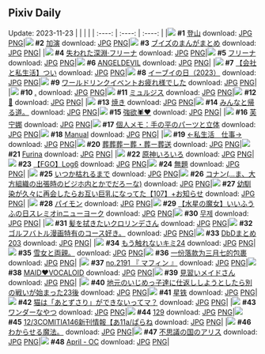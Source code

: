 ## Pixiv Daily
Update: 2023-11-23
|      |      |      |
| :----: | :----: | :----: |
|![](https://pixiv.microyu.workers.dev/c/240x480/img-master/img/2023/11/21/06/00/11/113580422_p0_master1200.jpg) **#1** [登山](https://www.pixiv.net/artworks/113580422) download: [JPG](https://pixiv.microyu.workers.dev/img-original/img/2023/11/21/06/00/11/113580422_p0.jpg) [PNG](https://pixiv.microyu.workers.dev/img-original/img/2023/11/21/06/00/11/113580422_p0.png)|![](https://pixiv.microyu.workers.dev/c/240x480/img-master/img/2023/11/21/18/55/03/113591309_p0_master1200.jpg) **#2** [加演](https://www.pixiv.net/artworks/113591309) download: [JPG](https://pixiv.microyu.workers.dev/img-original/img/2023/11/21/18/55/03/113591309_p0.jpg) [PNG](https://pixiv.microyu.workers.dev/img-original/img/2023/11/21/18/55/03/113591309_p0.png)|![](https://pixiv.microyu.workers.dev/c/240x480/img-master/img/2023/11/21/12/22/02/113584967_p0_master1200.jpg) **#3** [ブイズのまんがまとめ](https://www.pixiv.net/artworks/113584967) download: [JPG](https://pixiv.microyu.workers.dev/img-original/img/2023/11/21/12/22/02/113584967_p0.jpg) [PNG](https://pixiv.microyu.workers.dev/img-original/img/2023/11/21/12/22/02/113584967_p0.png)|
|![](https://pixiv.microyu.workers.dev/c/240x480/img-master/img/2023/11/22/00/00/16/113600258_p0_master1200.jpg) **#4** [失われた深淵·フリーナ](https://www.pixiv.net/artworks/113600258) download: [JPG](https://pixiv.microyu.workers.dev/img-original/img/2023/11/22/00/00/16/113600258_p0.jpg) [PNG](https://pixiv.microyu.workers.dev/img-original/img/2023/11/22/00/00/16/113600258_p0.png)|![](https://pixiv.microyu.workers.dev/c/240x480/img-master/img/2023/11/21/00/00/38/113574575_p0_master1200.jpg) **#5** [フリーナ](https://www.pixiv.net/artworks/113574575) download: [JPG](https://pixiv.microyu.workers.dev/img-original/img/2023/11/21/00/00/38/113574575_p0.jpg) [PNG](https://pixiv.microyu.workers.dev/img-original/img/2023/11/21/00/00/38/113574575_p0.png)|![](https://pixiv.microyu.workers.dev/c/240x480/img-master/img/2023/11/22/00/00/03/113600199_p0_master1200.jpg) **#6** [ANGELDEVIL](https://www.pixiv.net/artworks/113600199) download: [JPG](https://pixiv.microyu.workers.dev/img-original/img/2023/11/22/00/00/03/113600199_p0.jpg) [PNG](https://pixiv.microyu.workers.dev/img-original/img/2023/11/22/00/00/03/113600199_p0.png)|
|![](https://pixiv.microyu.workers.dev/c/240x480/img-master/img/2023/11/21/12/00/17/113584603_p0_master1200.jpg) **#7** [【会社と私生活】つい](https://www.pixiv.net/artworks/113584603) download: [JPG](https://pixiv.microyu.workers.dev/img-original/img/2023/11/21/12/00/17/113584603_p0.jpg) [PNG](https://pixiv.microyu.workers.dev/img-original/img/2023/11/21/12/00/17/113584603_p0.png)|![](https://pixiv.microyu.workers.dev/c/240x480/img-master/img/2023/11/21/20/26/44/113593683_p0_master1200.jpg) **#8** [イーブイの日（2023）](https://www.pixiv.net/artworks/113593683) download: [JPG](https://pixiv.microyu.workers.dev/img-original/img/2023/11/21/20/26/44/113593683_p0.jpg) [PNG](https://pixiv.microyu.workers.dev/img-original/img/2023/11/21/20/26/44/113593683_p0.png)|![](https://pixiv.microyu.workers.dev/c/240x480/img-master/img/2023/11/21/17/52/47/113589839_p0_master1200.jpg) **#9** [ワールドリンクイベントお疲れ様でした](https://www.pixiv.net/artworks/113589839) download: [JPG](https://pixiv.microyu.workers.dev/img-original/img/2023/11/21/17/52/47/113589839_p0.jpg) [PNG](https://pixiv.microyu.workers.dev/img-original/img/2023/11/21/17/52/47/113589839_p0.png)|
|![](https://pixiv.microyu.workers.dev/c/240x480/img-master/img/2023/11/22/00/19/53/113601146_p0_master1200.jpg) **#10** [.](https://www.pixiv.net/artworks/113601146) download: [JPG](https://pixiv.microyu.workers.dev/img-original/img/2023/11/22/00/19/53/113601146_p0.jpg) [PNG](https://pixiv.microyu.workers.dev/img-original/img/2023/11/22/00/19/53/113601146_p0.png)|![](https://pixiv.microyu.workers.dev/c/240x480/img-master/img/2023/11/22/00/00/41/113600342_p0_master1200.jpg) **#11** [ミュルジス](https://www.pixiv.net/artworks/113600342) download: [JPG](https://pixiv.microyu.workers.dev/img-original/img/2023/11/22/00/00/41/113600342_p0.jpg) [PNG](https://pixiv.microyu.workers.dev/img-original/img/2023/11/22/00/00/41/113600342_p0.png)|![](https://pixiv.microyu.workers.dev/c/240x480/img-master/img/2023/11/22/16/29/33/113614657_p0_master1200.jpg) **#12** [🍰](https://www.pixiv.net/artworks/113614657) download: [JPG](https://pixiv.microyu.workers.dev/img-original/img/2023/11/22/16/29/33/113614657_p0.jpg) [PNG](https://pixiv.microyu.workers.dev/img-original/img/2023/11/22/16/29/33/113614657_p0.png)|
|![](https://pixiv.microyu.workers.dev/c/240x480/img-master/img/2023/11/21/20/30/03/113593781_p0_master1200.jpg) **#13** [焼き](https://www.pixiv.net/artworks/113593781) download: [JPG](https://pixiv.microyu.workers.dev/img-original/img/2023/11/21/20/30/03/113593781_p0.jpg) [PNG](https://pixiv.microyu.workers.dev/img-original/img/2023/11/21/20/30/03/113593781_p0.png)|![](https://pixiv.microyu.workers.dev/c/240x480/img-master/img/2023/11/22/12/53/53/113611567_p0_master1200.jpg) **#14** [みんなと帰る道。](https://www.pixiv.net/artworks/113611567) download: [JPG](https://pixiv.microyu.workers.dev/img-original/img/2023/11/22/12/53/53/113611567_p0.jpg) [PNG](https://pixiv.microyu.workers.dev/img-original/img/2023/11/22/12/53/53/113611567_p0.png)|![](https://pixiv.microyu.workers.dev/c/240x480/img-master/img/2023/11/22/17/57/52/113616385_p0_master1200.jpg) **#15** [強欲🕷️❤️](https://www.pixiv.net/artworks/113616385) download: [JPG](https://pixiv.microyu.workers.dev/img-original/img/2023/11/22/17/57/52/113616385_p0.jpg) [PNG](https://pixiv.microyu.workers.dev/img-original/img/2023/11/22/17/57/52/113616385_p0.png)|
|![](https://pixiv.microyu.workers.dev/c/240x480/img-master/img/2023/11/22/04/14/31/113605257_p0_master1200.jpg) **#16** [芙宁娜](https://www.pixiv.net/artworks/113605257) download: [JPG](https://pixiv.microyu.workers.dev/img-original/img/2023/11/22/04/14/31/113605257_p0.jpg) [PNG](https://pixiv.microyu.workers.dev/img-original/img/2023/11/22/04/14/31/113605257_p0.png)|![](https://pixiv.microyu.workers.dev/c/240x480/img-master/img/2023/11/21/07/00/06/113581014_p0_master1200.jpg) **#17** [個人メモ：手の平のパーツと立体](https://www.pixiv.net/artworks/113581014) download: [JPG](https://pixiv.microyu.workers.dev/img-original/img/2023/11/21/07/00/06/113581014_p0.jpg) [PNG](https://pixiv.microyu.workers.dev/img-original/img/2023/11/21/07/00/06/113581014_p0.png)|![](https://pixiv.microyu.workers.dev/c/240x480/img-master/img/2023/11/21/00/00/26/113574537_p0_master1200.jpg) **#18** [Manual](https://www.pixiv.net/artworks/113574537) download: [JPG](https://pixiv.microyu.workers.dev/img-original/img/2023/11/21/00/00/26/113574537_p0.jpg) [PNG](https://pixiv.microyu.workers.dev/img-original/img/2023/11/21/00/00/26/113574537_p0.png)|
|![](https://pixiv.microyu.workers.dev/c/240x480/img-master/img/2023/11/22/12/00/15/113610679_p0_master1200.jpg) **#19** [←私生活　仕事→](https://www.pixiv.net/artworks/113610679) download: [JPG](https://pixiv.microyu.workers.dev/img-original/img/2023/11/22/12/00/15/113610679_p0.jpg) [PNG](https://pixiv.microyu.workers.dev/img-original/img/2023/11/22/12/00/15/113610679_p0.png)|![](https://pixiv.microyu.workers.dev/c/240x480/img-master/img/2023/11/21/12/33/16/113585166_p0_master1200.jpg) **#20** [葬葬葬ー葬・葬ー葬送](https://www.pixiv.net/artworks/113585166) download: [JPG](https://pixiv.microyu.workers.dev/img-original/img/2023/11/21/12/33/16/113585166_p0.jpg) [PNG](https://pixiv.microyu.workers.dev/img-original/img/2023/11/21/12/33/16/113585166_p0.png)|![](https://pixiv.microyu.workers.dev/c/240x480/img-master/img/2023/11/21/12/37/38/113585243_p0_master1200.jpg) **#21** [Furina](https://www.pixiv.net/artworks/113585243) download: [JPG](https://pixiv.microyu.workers.dev/img-original/img/2023/11/21/12/37/38/113585243_p0.jpg) [PNG](https://pixiv.microyu.workers.dev/img-original/img/2023/11/21/12/37/38/113585243_p0.png)|
|![](https://pixiv.microyu.workers.dev/c/240x480/img-master/img/2023/11/22/23/39/48/113625731_p0_master1200.jpg) **#22** [原神いろいろ](https://www.pixiv.net/artworks/113625731) download: [JPG](https://pixiv.microyu.workers.dev/img-original/img/2023/11/22/23/39/48/113625731_p0.jpg) [PNG](https://pixiv.microyu.workers.dev/img-original/img/2023/11/22/23/39/48/113625731_p0.png)|![](https://pixiv.microyu.workers.dev/c/240x480/img-master/img/2023/11/22/20/07/03/113619539_p0_master1200.jpg) **#23** [【FGO】Log6](https://www.pixiv.net/artworks/113619539) download: [JPG](https://pixiv.microyu.workers.dev/img-original/img/2023/11/22/20/07/03/113619539_p0.jpg) [PNG](https://pixiv.microyu.workers.dev/img-original/img/2023/11/22/20/07/03/113619539_p0.png)|![](https://pixiv.microyu.workers.dev/c/240x480/img-master/img/2023/11/22/01/33/56/113603198_p0_master1200.jpg) **#24** [無題](https://www.pixiv.net/artworks/113603198) download: [JPG](https://pixiv.microyu.workers.dev/img-original/img/2023/11/22/01/33/56/113603198_p0.jpg) [PNG](https://pixiv.microyu.workers.dev/img-original/img/2023/11/22/01/33/56/113603198_p0.png)|
|![](https://pixiv.microyu.workers.dev/c/240x480/img-master/img/2023/11/21/00/10/46/113575072_p0_master1200.jpg) **#25** [いつか枯れるまで](https://www.pixiv.net/artworks/113575072) download: [JPG](https://pixiv.microyu.workers.dev/img-original/img/2023/11/21/00/10/46/113575072_p0.jpg) [PNG](https://pixiv.microyu.workers.dev/img-original/img/2023/11/21/00/10/46/113575072_p0.png)|![](https://pixiv.microyu.workers.dev/c/240x480/img-master/img/2023/11/21/12/00/17/113584601_p0_master1200.jpg) **#26** [コナン(…ま、大方組織の出張時のビジホ内とかでだろーな)](https://www.pixiv.net/artworks/113584601) download: [JPG](https://pixiv.microyu.workers.dev/img-original/img/2023/11/21/12/00/17/113584601_p0.jpg) [PNG](https://pixiv.microyu.workers.dev/img-original/img/2023/11/21/12/00/17/113584601_p0.png)|![](https://pixiv.microyu.workers.dev/c/240x480/img-master/img/2023/11/22/09/36/03/113600503_p0_master1200.jpg) **#27** [幼馴染が久々に再会したらお互い巨乳になってた【107】+お知らせ](https://www.pixiv.net/artworks/113600503) download: [JPG](https://pixiv.microyu.workers.dev/img-original/img/2023/11/22/09/36/03/113600503_p0.jpg) [PNG](https://pixiv.microyu.workers.dev/img-original/img/2023/11/22/09/36/03/113600503_p0.png)|
|![](https://pixiv.microyu.workers.dev/c/240x480/img-master/img/2023/11/21/00/19/29/113575370_p0_master1200.jpg) **#28** [パイモン](https://www.pixiv.net/artworks/113575370) download: [JPG](https://pixiv.microyu.workers.dev/img-original/img/2023/11/21/00/19/29/113575370_p0.jpg) [PNG](https://pixiv.microyu.workers.dev/img-original/img/2023/11/21/00/19/29/113575370_p0.png)|![](https://pixiv.microyu.workers.dev/c/240x480/img-master/img/2023/11/22/00/00/09/113600223_p0_master1200.jpg) **#29** [【水星の魔女】いいふうふの日スレミオinニューヨーク](https://www.pixiv.net/artworks/113600223) download: [JPG](https://pixiv.microyu.workers.dev/img-original/img/2023/11/22/00/00/09/113600223_p0.jpg) [PNG](https://pixiv.microyu.workers.dev/img-original/img/2023/11/22/00/00/09/113600223_p0.png)|![](https://pixiv.microyu.workers.dev/c/240x480/img-master/img/2023/11/21/11/50/28/113584408_p0_master1200.jpg) **#30** [무제](https://www.pixiv.net/artworks/113584408) download: [JPG](https://pixiv.microyu.workers.dev/img-original/img/2023/11/21/11/50/28/113584408_p0.jpg) [PNG](https://pixiv.microyu.workers.dev/img-original/img/2023/11/21/11/50/28/113584408_p0.png)|
|![](https://pixiv.microyu.workers.dev/c/240x480/img-master/img/2023/11/22/00/00/20/113600276_p0_master1200.jpg) **#31** [髪を拭きたいクロリンデさん](https://www.pixiv.net/artworks/113600276) download: [JPG](https://pixiv.microyu.workers.dev/img-original/img/2023/11/22/00/00/20/113600276_p0.jpg) [PNG](https://pixiv.microyu.workers.dev/img-original/img/2023/11/22/00/00/20/113600276_p0.png)|![](https://pixiv.microyu.workers.dev/c/240x480/img-master/img/2023/11/21/23/30/37/113591572_p0_master1200.jpg) **#32** [ゴルフバトル漫画特有のコース好き。](https://www.pixiv.net/artworks/113591572) download: [JPG](https://pixiv.microyu.workers.dev/img-original/img/2023/11/21/23/30/37/113591572_p0.jpg) [PNG](https://pixiv.microyu.workers.dev/img-original/img/2023/11/21/23/30/37/113591572_p0.png)|![](https://pixiv.microyu.workers.dev/c/240x480/img-master/img/2023/11/21/16/49/38/113588670_p0_master1200.jpg) **#33** [DbDまとめ203](https://www.pixiv.net/artworks/113588670) download: [JPG](https://pixiv.microyu.workers.dev/img-original/img/2023/11/21/16/49/38/113588670_p0.jpg) [PNG](https://pixiv.microyu.workers.dev/img-original/img/2023/11/21/16/49/38/113588670_p0.png)|
|![](https://pixiv.microyu.workers.dev/c/240x480/img-master/img/2023/11/22/20/43/43/113620572_p0_master1200.jpg) **#34** [もう触れないキミ24](https://www.pixiv.net/artworks/113620572) download: [JPG](https://pixiv.microyu.workers.dev/img-original/img/2023/11/22/20/43/43/113620572_p0.jpg) [PNG](https://pixiv.microyu.workers.dev/img-original/img/2023/11/22/20/43/43/113620572_p0.png)|![](https://pixiv.microyu.workers.dev/c/240x480/img-master/img/2023/11/22/22/12/40/113612681_p0_master1200.jpg) **#35** [雪女と両親。](https://www.pixiv.net/artworks/113612681) download: [JPG](https://pixiv.microyu.workers.dev/img-original/img/2023/11/22/22/12/40/113612681_p0.jpg) [PNG](https://pixiv.microyu.workers.dev/img-original/img/2023/11/22/22/12/40/113612681_p0.png)|![](https://pixiv.microyu.workers.dev/c/240x480/img-master/img/2023/11/21/12/40/59/113585288_p0_master1200.jpg) **#36** [一份落款为三月七的包裹](https://www.pixiv.net/artworks/113585288) download: [JPG](https://pixiv.microyu.workers.dev/img-original/img/2023/11/21/12/40/59/113585288_p0.jpg) [PNG](https://pixiv.microyu.workers.dev/img-original/img/2023/11/21/12/40/59/113585288_p0.png)|
|![](https://pixiv.microyu.workers.dev/c/240x480/img-master/img/2023/11/22/00/39/49/113601820_p0_master1200.jpg) **#37** [no.2191 『 マフィン 』](https://www.pixiv.net/artworks/113601820) download: [JPG](https://pixiv.microyu.workers.dev/img-original/img/2023/11/22/00/39/49/113601820_p0.jpg) [PNG](https://pixiv.microyu.workers.dev/img-original/img/2023/11/22/00/39/49/113601820_p0.png)|![](https://pixiv.microyu.workers.dev/c/240x480/img-master/img/2023/11/21/20/00/12/113592940_p0_master1200.jpg) **#38** [MAID♥VOCALOID](https://www.pixiv.net/artworks/113592940) download: [JPG](https://pixiv.microyu.workers.dev/img-original/img/2023/11/21/20/00/12/113592940_p0.jpg) [PNG](https://pixiv.microyu.workers.dev/img-original/img/2023/11/21/20/00/12/113592940_p0.png)|![](https://pixiv.microyu.workers.dev/c/240x480/img-master/img/2023/11/21/01/26/09/113577051_p0_master1200.jpg) **#39** [見習いメイドさん](https://www.pixiv.net/artworks/113577051) download: [JPG](https://pixiv.microyu.workers.dev/img-original/img/2023/11/21/01/26/09/113577051_p0.jpg) [PNG](https://pixiv.microyu.workers.dev/img-original/img/2023/11/21/01/26/09/113577051_p0.png)|
|![](https://pixiv.microyu.workers.dev/c/240x480/img-master/img/2023/11/21/11/04/31/113583786_p0_master1200.jpg) **#40** [地元のいじめっ子達に仕返ししようとしたら別の戦いが始まった23後](https://www.pixiv.net/artworks/113583786) download: [JPG](https://pixiv.microyu.workers.dev/img-original/img/2023/11/21/11/04/31/113583786_p0.jpg) [PNG](https://pixiv.microyu.workers.dev/img-original/img/2023/11/21/11/04/31/113583786_p0.png)|![](https://pixiv.microyu.workers.dev/c/240x480/img-master/img/2023/11/22/21/32/27/113622062_p0_master1200.jpg) **#41** [星铁](https://www.pixiv.net/artworks/113622062) download: [JPG](https://pixiv.microyu.workers.dev/img-original/img/2023/11/22/21/32/27/113622062_p0.jpg) [PNG](https://pixiv.microyu.workers.dev/img-original/img/2023/11/22/21/32/27/113622062_p0.png)|![](https://pixiv.microyu.workers.dev/c/240x480/img-master/img/2023/11/21/18/39/55/113590986_p0_master1200.jpg) **#42** [猫は「あとずさり」ができないってマ？](https://www.pixiv.net/artworks/113590986) download: [JPG](https://pixiv.microyu.workers.dev/img-original/img/2023/11/21/18/39/55/113590986_p0.jpg) [PNG](https://pixiv.microyu.workers.dev/img-original/img/2023/11/21/18/39/55/113590986_p0.png)|
|![](https://pixiv.microyu.workers.dev/c/240x480/img-master/img/2023/11/21/22/43/01/113597779_p0_master1200.jpg) **#43** [ワンダーなやつ](https://www.pixiv.net/artworks/113597779) download: [JPG](https://pixiv.microyu.workers.dev/img-original/img/2023/11/21/22/43/01/113597779_p0.jpg) [PNG](https://pixiv.microyu.workers.dev/img-original/img/2023/11/21/22/43/01/113597779_p0.png)|![](https://pixiv.microyu.workers.dev/c/240x480/img-master/img/2023/11/21/12/40/39/113585281_p0_master1200.jpg) **#44** [129](https://www.pixiv.net/artworks/113585281) download: [JPG](https://pixiv.microyu.workers.dev/img-original/img/2023/11/21/12/40/39/113585281_p0.jpg) [PNG](https://pixiv.microyu.workers.dev/img-original/img/2023/11/21/12/40/39/113585281_p0.png)|![](https://pixiv.microyu.workers.dev/c/240x480/img-master/img/2023/11/22/20/50/29/113620754_p0_master1200.jpg) **#45** [12/3COMITIA146新刊情報【あ11a/ぱらね](https://www.pixiv.net/artworks/113620754) download: [JPG](https://pixiv.microyu.workers.dev/img-original/img/2023/11/22/20/50/29/113620754_p0.jpg) [PNG](https://pixiv.microyu.workers.dev/img-original/img/2023/11/22/20/50/29/113620754_p0.png)|
|![](https://pixiv.microyu.workers.dev/c/240x480/img-master/img/2023/11/21/16/49/24/113588758_p0_master1200.jpg) **#46** [わからせる魔法。](https://www.pixiv.net/artworks/113588758) download: [JPG](https://pixiv.microyu.workers.dev/img-original/img/2023/11/21/16/49/24/113588758_p0.jpg) [PNG](https://pixiv.microyu.workers.dev/img-original/img/2023/11/21/16/49/24/113588758_p0.png)|![](https://pixiv.microyu.workers.dev/c/240x480/img-master/img/2023/11/21/20/05/16/113593117_p0_master1200.jpg) **#47** [不思議の国のアリス](https://www.pixiv.net/artworks/113593117) download: [JPG](https://pixiv.microyu.workers.dev/img-original/img/2023/11/21/20/05/16/113593117_p0.jpg) [PNG](https://pixiv.microyu.workers.dev/img-original/img/2023/11/21/20/05/16/113593117_p0.png)|![](https://pixiv.microyu.workers.dev/c/240x480/img-master/img/2023/11/21/02/03/31/113577754_p0_master1200.jpg) **#48** [April - OC](https://www.pixiv.net/artworks/113577754) download: [JPG](https://pixiv.microyu.workers.dev/img-original/img/2023/11/21/02/03/31/113577754_p0.jpg) [PNG](https://pixiv.microyu.workers.dev/img-original/img/2023/11/21/02/03/31/113577754_p0.png)|
